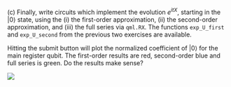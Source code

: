 (c) Finally, write circuits which implement the evolution $e^{itX}$, starting in the $\vert 0 \rangle$ state, using the (i) the first-order approximation, (ii) the second-order approximation, and (iii) the full series via ``qml.RX``. The functions ``exp_U_first`` and ``exp_U_second`` from the previous two exercises are available.

Hitting the submit button will plot the normalized coefficient of $\vert 0\rangle$ for the main register qubit. The first-order results are red, second-order blue and full series is green. Do the results make sense?

<img src="pics/evolution_h63c.png">